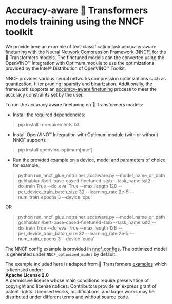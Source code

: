 # Accuracy-aware 🤗 Transformers models training using the NNCF toolkit

We provide here an example of text-classification task accuracy-aware finetuning with the [Neural Network Compression Framework (NNCF)](https://github.com/openvinotoolkit/nncf) for the 🤗 Transformers models. The finetuned models can the converted using the OpenVINO™ Integration with Optimum module to use the optimizations provided by the Intel® Distribution of OpenVINO™ Toolkit. <br>

NNCF provides various neural networks compression optimizations such as quantization, filter pruning, sparsity and binarization. Additionally, the framework supports an [accuracy-aware finetuning](https://github.com/openvinotoolkit/nncf/blob/develop/docs/Usage.md#accuracy-aware-model-training) process to meet the accuracy constraints set by the user.

To run the accuracy aware finetuning on 🤗 Transformers models:
* Install the required dependencies:
> pip install -r requirements.txt

* Install OpenVINO™ Integration with Optimum module (with or without NNCF support):
> pip install openvino-optimum[nncf]

* Run the provided example on a device, model and parameters of choice, for example:
> python run_nncf_glue_notrainer_accaware.py --model_name_or_path gchhablani/bert-base-cased-finetuned-stsb --task_name sst2 --do_train True --do_eval True --max_length 128 --per_device_train_batch_size 32 --learning_rate 2e-5 --num_train_epochs 3 --device 'cpu'

OR

> python run_nncf_glue_notrainer_accaware.py --model_name_or_path gchhablani/bert-base-cased-finetuned-stsb --task_name sst2 --do_train True --do_eval True --max_length 128 --per_device_train_batch_size 32 --learning_rate 2e-5 --num_train_epochs 3 --device 'cuda'

The NNCF config example is provided in [nncf_configs](nncf_configs).
The optimized model is generated under `NNCF_optimized_model` by default.

The example included here is adapted from 🤗 Transformers [examples](https://github.com/huggingface/transformers/tree/main/examples) which is licensed under: <br>
**Apache License 2.0** <br>
A permissive license whose main conditions require preservation of copyright and license notices. Contributors provide an express grant of patent rights. Licensed works, modifications, and larger works may be distributed under different terms and without source code.